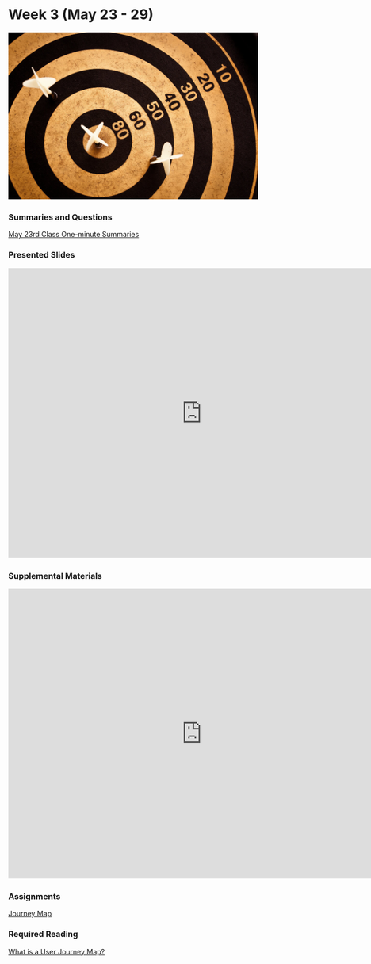 # Week 3 (May 23 - 29)

![Bullseye](assets/images/6384294717_5047a35d48_b.jpg ':class=banner-image')

### Summaries and Questions  
[May 23rd Class One-minute Summaries](https://sso.canvaslms.com/courses/1924881/assignments/14377744)

### Presented Slides  
<div class="video-container"><iframe src="https://docs.google.com/presentation/d/e/2PACX-1vRnnRFelgw1ksq_p8Eryg3dnyLCRRLPf5fBgdwdv9p-tCIwcxqWvzDGrGbjxGHL7HqEJVpmV26ntk3a/embed?start=false&loop=false&delayms=3000" frameborder="0" width=780" height="585" allowfullscreen="true" mozallowfullscreen="true" webkitallowfullscreen="true"></iframe></div>

### Supplemental Materials  
<div class="video-container"><iframe width="780" height="585" src="https://www.youtube.com/embed/a40QYgO-_aM" frameborder="0" allow="accelerometer; autoplay; encrypted-media; gyroscope; picture-in-picture" allowfullscreen></iframe></div>

### Assignments
[Journey Map](https://sso.canvaslms.com/courses/1924881/assignments/14377756)  

### Required Reading  
<a class="embedly-card" data-card-controls="0" data-card-align="left" href="https://www.aytech.ca/blog/user-journey-map/">What is a User Journey Map?</a>
<script async src="//cdn.embedly.com/widgets/platform.js" charset="UTF-8"></script>
